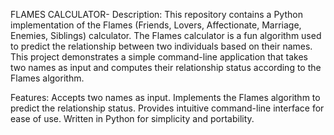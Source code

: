 FLAMES CALCULATOR-
Description:
This repository contains a Python implementation of the Flames (Friends, Lovers, Affectionate, Marriage, Enemies, Siblings) calculator. The Flames calculator is a fun algorithm used to predict the relationship between two individuals based on their names. This project demonstrates a simple command-line application that takes two names as input and computes their relationship status according to the Flames algorithm.

Features:
Accepts two names as input.
Implements the Flames algorithm to predict the relationship status.
Provides intuitive command-line interface for ease of use.
Written in Python for simplicity and portability.
